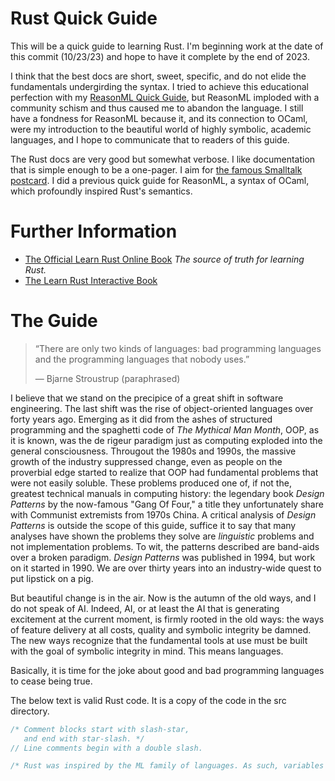 # Rust Quick Guide

This will be a quick guide to learning Rust. I'm beginning work at the date of
this commit (10/23/23) and hope to have it complete by the end of 2023.

I think that the best docs are short, sweet, specific, and do not elide the
fundamentals undergirding the syntax. I tried to achieve this educational
perfection with my [ReasonML Quick Guide](https://github.com/amartincolby/ReasonML-Quick-Guide),
but ReasonML imploded with a community schism and thus caused me to abandon the
language. I still have a fondness for ReasonML because it, and its connection to
OCaml, were my introduction to the beautiful world of highly symbolic, academic
languages, and I hope to communicate that to readers of this guide.

The Rust docs are very good but somewhat verbose. I like documentation that is
simple enough to be a one-pager. I aim for [the famous Smalltalk postcard](https://richardeng.medium.com/syntax-on-a-post-card-cb6d85fabf88).
I did a previous quick guide for ReasonML, a syntax of OCaml, which profoundly
inspired Rust's semantics.

# Further Information
- [The Official Learn Rust Online Book]([https://reasonml.org/](https://doc.rust-lang.org/book/title-page.html)) *The source of truth for learning Rust.*
- [The Learn Rust Interactive Book](https://rust-book.cs.brown.edu/)

# The Guide

> “There are only two kinds of languages: bad programming languages and the
> programming languages that nobody uses.”
> 
> ― Bjarne Stroustrup (paraphrased)

I believe that we stand on the precipice of a great shift in software
engineering. The last shift was the rise of object-oriented languages over forty
years ago. Emerging as it did from the ashes of structured programming and the
spaghetti code of _The Mythical Man Month_, OOP, as it is known, was the de
rigeur paradigm just as computing exploded into the general consciousness. 
Througout the 1980s and 1990s, the massive growth of the industry suppressed
change, even as people on the proverbial edge started to realize that OOP had
fundamental problems that were not easily soluble. These problems produced one
of, if not the, greatest technical manuals in computing history: the legendary
book _Design Patterns_ by the now-famous "Gang Of Four," a title they
unfortunately share with Communist extremists from 1970s China. A critical
analysis of _Design Patterns_ is outside the scope of this guide, suffice it to
say that many analyses have shown the problems they solve are _linguistic_
problems and not implementation problems. To wit, the patterns described are
band-aids over a broken paradigm. _Design Patterns_ was published in 1994, but
work on it started in 1990. We are over thirty years into an industry-wide quest
to put lipstick on a pig.

But beautiful change is in the air. Now is the autumn of the old ways, and I do not
speak of AI. Indeed, AI, or at least the AI that is generating excitement at the
current moment, is firmly rooted in the old ways: the ways of
feature delivery at all costs, quality and symbolic integrity be damned. The new
ways recognize that the fundamental tools at use must be built with the goal of
symbolic integrity in mind. This means languages.

Basically, it is time for the joke about good and bad programming languages to
cease being true.

The below text is valid Rust code. It is a copy of the code in the src directory.

``` rust
/* Comment blocks start with slash-star,
   and end with star-slash. */
// Line comments begin with a double slash.

/* Rust was inspired by the ML family of languages. As such, variables are not, by default, variable.
```
